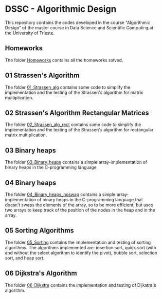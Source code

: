 # DSSC - Algorithmic Design
This repository contains the codes developed in the course "Algorithmic Design" of the master course in Data Science and Scientific Computing at the University of Trieste.



## Homeworks

The folder [Homeworks](Homeworks) contains all the homeworks solved.



## 01 Strassen's Algorithm

The folder [01_Strassen_alg](01_Strassen_alg) contains some code to simplify the implementation and the testing of the Strassen's algorithm for matrix multiplication.



## 02 Strassen's Algorithm Rectangular Matrices

The folder [02_Strassen_alg_rect](02_Strassen_alg_rect) contains some code to simplify the implementation and the testing of the Strassen's algorithm for rectangular matrix multiplication.



## 03 Binary heaps

The folder [03_Binary_heaps](03_Binary_heaps) contains a simple array-implementation of binary heaps in the C-programming language.



## 04 Binary heaps

The folder [04_Binary_heaps_noswap](04_Binary_heaps_noswap) contains a simple array-implementation of binary heaps in the C-programming language that doesn't swaps the elements of the array, so to be more efficient, but uses two arrays to keep track of the position of the nodes in the heap and in the array.



## 05 Sorting Algorithms

The folder [05_Sorting](05_Sorting) contains the implementation and testing of sorting algorithms. The algorithms implemented are: insertion sort, quick sort (with and without the select algorithm to identify the pivot), bubble sort, selection sort, and heap sort.



## 06 Dijkstra's Algorithm

The folder [06_Dijkstra](06_Dijkstra) contains the implementation and testing of Dijkstra's algorithm.
